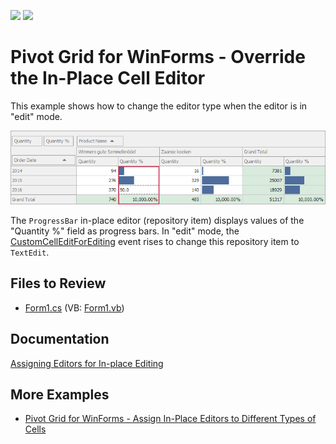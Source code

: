 <!-- default badges list -->
[![](https://img.shields.io/badge/Open_in_DevExpress_Support_Center-FF7200?style=flat-square&logo=DevExpress&logoColor=white)](https://supportcenter.devexpress.com/ticket/details/T515806)
[![](https://img.shields.io/badge/📖_How_to_use_DevExpress_Examples-e9f6fc?style=flat-square)](https://docs.devexpress.com/GeneralInformation/403183)
<!-- default badges end -->

# Pivot Grid for WinForms - Override the In-Place Cell Editor 

This example shows how to change the editor type when the editor is in "edit" mode. 

![Pivot Grid](image/pivotgrid.png)

The `ProgressBar` in-place editor (repository item) displays values of the "Quantity %" field as progress bars. In "edit" mode, the [CustomCellEditForEditing](https://docs.devexpress.com/WindowsForms/DevExpress.XtraPivotGrid.PivotGridControl.CustomCellEditForEditing) event rises to change this repository item to `TextEdit`.

## Files to Review
* [Form1.cs](./CS/PivotGridControl_CustomCellEdit/Form1.cs) (VB: [Form1.vb](./VB/PivotGridControl_CustomCellEdit/Form1.vb))

## Documentation

[Assigning Editors for In-place Editing](https://docs.devexpress.com/WindowsForms/5896/controls-and-libraries/pivot-grid/data-shaping/editing/assigning-editors-for-in-place-editing)

## More Examples 

- [Pivot Grid for WinForms - Assign In-Place Editors to Different Types of Cells](https://github.com/DevExpress-Examples/winforms-pivotgrid-assign-in-place-editors-to-different-types-of-cells)
